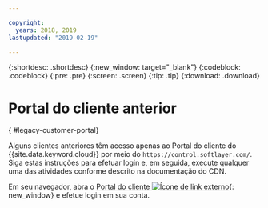 ```yaml
---

copyright:
  years: 2018, 2019
lastupdated: "2019-02-19"

---
```


{:shortdesc: .shortdesc}
{:new_window: target="_blank"}
{:codeblock: .codeblock}
{:pre: .pre}
{:screen: .screen}
{:tip: .tip}
{:download: .download}

# Portal do cliente anterior
{ #legacy-customer-portal}

Alguns clientes anteriores têm acesso apenas ao Portal do cliente do {{site.data.keyword.cloud}} por meio do `https://control.softlayer.com/`. Siga estas instruções para efetuar login e, em seguida, execute qualquer uma das atividades conforme descrito na documentação do CDN.

Em seu navegador, abra o [Portal do cliente ![Ícone de link externo](../../icons/launch-glyph.svg "Ícone de link externo")](https://control.softlayer.com/){: new_window} e efetue login em sua conta.
